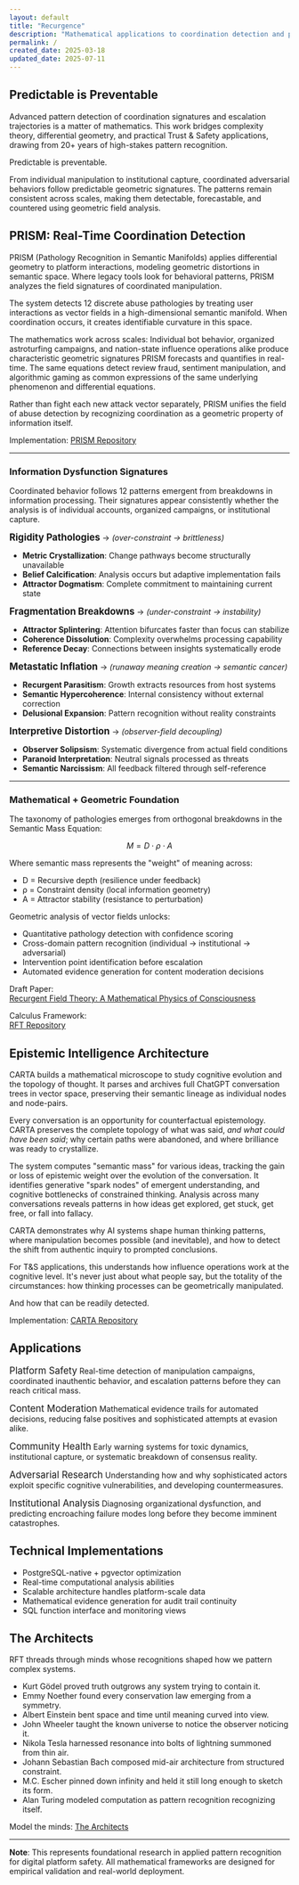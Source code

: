 ```yaml
---
layout: default
title: "Recurgence"
description: "Mathematical applications to coordination detection and platform safety"
permalink: /
created_date: 2025-03-18
updated_date: 2025-07-11
---
```


## Predictable is Preventable

Advanced pattern detection of coordination signatures and escalation trajectories is a matter of mathematics. This work bridges complexity theory, differential geometry, and practical Trust & Safety applications, drawing from 20+ years of high-stakes pattern recognition.

Predictable is preventable.

From individual manipulation to institutional capture, coordinated adversarial behaviors follow predictable geometric signatures. The patterns remain consistent across scales, making them detectable, forecastable, and countered using geometric field analysis.

## PRISM: Real-Time Coordination Detection

PRISM (Pathology Recognition in Semantic Manifolds) applies differential geometry to platform interactions, modeling geometric distortions in semantic space. Where legacy tools look for behavioral patterns, PRISM analyzes the field signatures of coordinated manipulation.

The system detects 12 discrete abuse pathologies by treating user interactions as vector fields in a high-dimensional semantic manifold. When coordination occurs, it creates identifiable curvature in this space.

The mathematics work across scales: Individual bot behavior, organized astroturfing campaigns, and nation-state influence operations alike produce characteristic geometric signatures PRISM forecasts and quantifies in real-time. The same equations detect review fraud, sentiment manipulation, and algorithmic gaming as common expressions of the same underlying phenomenon and differential equations.

Rather than fight each new attack vector separately, PRISM unifies the field of abuse detection by recognizing coordination as a geometric property of information itself.

Implementation: [PRISM Repository](https://github.com/someobserver/prism)

---

### Information Dysfunction Signatures

Coordinated behavior follows 12 patterns emergent from breakdowns in information processing. Their signatures appear consistently whether the analysis is of individual accounts, organized campaigns, or institutional capture.

**<big>Rigidity Pathologies</big>** $\rightarrow$ *(over-constraint → brittleness)*
- **Metric Crystallization**: Change pathways become structurally unavailable
- **Belief Calcification**: Analysis occurs but adaptive implementation fails  
- **Attractor Dogmatism**: Complete commitment to maintaining current state

**<big>Fragmentation Breakdowns</big>** $\rightarrow$ *(under-constraint → instability)*
- **Attractor Splintering**: Attention bifurcates faster than focus can stabilize
- **Coherence Dissolution**: Complexity overwhelms processing capability
- **Reference Decay**: Connections between insights systematically erode

**<big>Metastatic Inflation</big>** $\rightarrow$ *(runaway meaning creation → semantic cancer)*
- **Recurgent Parasitism**: Growth extracts resources from host systems
- **Semantic Hypercoherence**: Internal consistency without external correction
- **Delusional Expansion**: Pattern recognition without reality constraints

**<big>Interpretive Distortion</big>** $\rightarrow$ *(observer-field decoupling)*
- **Observer Solipsism**: Systematic divergence from actual field conditions
- **Paranoid Interpretation**: Neutral signals processed as threats
- **Semantic Narcissism**: All feedback filtered through self-reference

---

### Mathematical + Geometric Foundation

The taxonomy of pathologies emerges from orthogonal breakdowns in the Semantic Mass Equation:

$$M = D \cdot \rho \cdot A$$

Where semantic mass represents the "weight" of meaning across:
- D = Recursive depth (resilience under feedback)  
- ρ = Constraint density (local information geometry)
- A = Attractor stability (resistance to perturbation)

Geometric analysis of vector fields unlocks:
- Quantitative pathology detection with confidence scoring
- Cross-domain pattern recognition (individual → institutional → adversarial)
- Intervention point identification before escalation
- Automated evidence generation for content moderation decisions

Draft Paper:  
[Recurgent Field Theory: A Mathematical Physics of Consciousness](https://observer.is/conscious) 

Calculus Framework:  
[RFT Repository](https://github.com/someobserver/recurgent-field-theory)  


## Epistemic Intelligence Architecture

CARTA builds a mathematical microscope to study cognitive evolution and the topology of thought. It parses and archives full ChatGPT conversation trees in vector space, preserving their semantic lineage as individual nodes and node-pairs.

Every conversation is an opportunity for counterfactual epistemology. CARTA preserves the complete topology of what was said, *and what could have been said*; why certain paths were abandoned, and where brilliance was ready to crystallize.

The system computes "semantic mass" for various ideas, tracking the gain or loss of epistemic weight over the evolution of the conversation. It identifies generative "spark nodes" of emergent understanding, and cognitive bottlenecks of constrained thinking. Analysis across many conversations reveals patterns in how ideas get explored, get stuck, get free, or fall into fallacy.

CARTA demonstrates why AI systems shape human thinking patterns, where manipulation becomes possible (and inevitable), and how to detect the shift from authentic inquiry to prompted conclusions.

For T&S applications, this understands how influence operations work at the cognitive level. It's never just about what people say, but the totality of the circumstances: how thinking processes can be geometrically manipulated.

And how that can be readily detected.

Implementation: [CARTA Repository](https://github.com/someobserver/carta)

## Applications

<big>Platform Safety</big>
Real-time detection of manipulation campaigns, coordinated inauthentic behavior, and escalation patterns before they can reach critical mass.

<big>Content Moderation</big>
Mathematical evidence trails for automated decisions, reducing false positives and sophisticated attempts at evasion alike.

<big>Community Health</big>
Early warning systems for toxic dynamics, institutional capture, or systematic breakdown of consensus reality.

<big>Adversarial Research</big>
Understanding how and why sophisticated actors exploit specific cognitive vulnerabilities, and developing countermeasures.

<big>Institutional Analysis</big>
Diagnosing organizational dysfunction, and predicting encroaching failure modes long before they become imminent catastrophes.

## Technical Implementations

- PostgreSQL-native + pgvector optimization
- Real-time computational analysis abilities
- Scalable architecture handles platform-scale data
- Mathematical evidence generation for audit trail continuity
- SQL function interface and monitoring views

## The Architects

RFT threads through minds whose recognitions shaped how we pattern complex systems.

- Kurt Gödel proved truth outgrows any system trying to contain it.
- Emmy Noether found every conservation law emerging from a symmetry.
- Albert Einstein bent space and time until meaning curved into view.
- John Wheeler taught the known universe to notice the observer noticing it.
- Nikola Tesla harnessed resonance into bolts of lightning summoned from thin air.
- Johann Sebastian Bach composed mid-air architecture from structured constraint.
- M.C. Escher pinned down infinity and held it still long enough to sketch its form.
- Alan Turing modeled computation as pattern recognition recognizing itself.

Model the minds: [The Architects](/architects/)

---

**Note**: This represents foundational research in applied pattern recognition for digital platform safety. All mathematical frameworks are designed for empirical validation and real-world deployment.